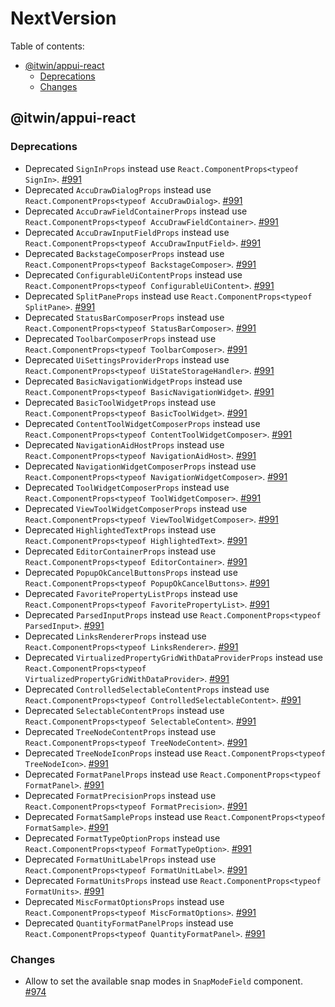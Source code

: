 # NextVersion <!-- omit from toc -->

Table of contents:

- [@itwin/appui-react](#itwinappui-react)
  - [Deprecations](#deprecations)
  - [Changes](#changes)

## @itwin/appui-react

### Deprecations

- Deprecated `SignInProps` instead use `React.ComponentProps<typeof SignIn>`. [#991](https://github.com/iTwin/appui/pull/991)
- Deprecated `AccuDrawDialogProps` instead use `React.ComponentProps<typeof AccuDrawDialog>`. [#991](https://github.com/iTwin/appui/pull/991)
- Deprecated `AccuDrawFieldContainerProps` instead use `React.ComponentProps<typeof AccuDrawFieldContainer>`. [#991](https://github.com/iTwin/appui/pull/991)
- Deprecated `AccuDrawInputFieldProps` instead use `React.ComponentProps<typeof AccuDrawInputField>`. [#991](https://github.com/iTwin/appui/pull/991)
- Deprecated `BackstageComposerProps` instead use `React.ComponentProps<typeof BackstageComposer>`. [#991](https://github.com/iTwin/appui/pull/991)
- Deprecated `ConfigurableUiContentProps` instead use `React.ComponentProps<typeof ConfigurableUiContent>`. [#991](https://github.com/iTwin/appui/pull/991)
- Deprecated `SplitPaneProps` instead use `React.ComponentProps<typeof SplitPane>`. [#991](https://github.com/iTwin/appui/pull/991)
- Deprecated `StatusBarComposerProps` instead use `React.ComponentProps<typeof StatusBarComposer>`. [#991](https://github.com/iTwin/appui/pull/991)
- Deprecated `ToolbarComposerProps` instead use `React.ComponentProps<typeof ToolbarComposer>`. [#991](https://github.com/iTwin/appui/pull/991)
- Deprecated `UiSettingsProviderProps` instead use `React.ComponentProps<typeof UiStateStorageHandler>`. [#991](https://github.com/iTwin/appui/pull/991)
- Deprecated `BasicNavigationWidgetProps` instead use `React.ComponentProps<typeof BasicNavigationWidget>`. [#991](https://github.com/iTwin/appui/pull/991)
- Deprecated `BasicToolWidgetProps` instead use `React.ComponentProps<typeof BasicToolWidget>`. [#991](https://github.com/iTwin/appui/pull/991)
- Deprecated `ContentToolWidgetComposerProps` instead use `React.ComponentProps<typeof ContentToolWidgetComposer>`. [#991](https://github.com/iTwin/appui/pull/991)
- Deprecated `NavigationAidHostProps` instead use `React.ComponentProps<typeof NavigationAidHost>`. [#991](https://github.com/iTwin/appui/pull/991)
- Deprecated `NavigationWidgetComposerProps` instead use `React.ComponentProps<typeof NavigationWidgetComposer>`. [#991](https://github.com/iTwin/appui/pull/991)
- Deprecated `ToolWidgetComposerProps` instead use `React.ComponentProps<typeof ToolWidgetComposer>`. [#991](https://github.com/iTwin/appui/pull/991)
- Deprecated `ViewToolWidgetComposerProps` instead use `React.ComponentProps<typeof ViewToolWidgetComposer>`. [#991](https://github.com/iTwin/appui/pull/991)
- Deprecated `HighlightedTextProps` instead use `React.ComponentProps<typeof HighlightedText>`. [#991](https://github.com/iTwin/appui/pull/991)
- Deprecated `EditorContainerProps` instead use `React.ComponentProps<typeof EditorContainer>`. [#991](https://github.com/iTwin/appui/pull/991)
- Deprecated `PopupOkCancelButtonsProps` instead use `React.ComponentProps<typeof PopupOkCancelButtons>`. [#991](https://github.com/iTwin/appui/pull/991)
- Deprecated `FavoritePropertyListProps` instead use `React.ComponentProps<typeof FavoritePropertyList>`. [#991](https://github.com/iTwin/appui/pull/991)
- Deprecated `ParsedInputProps` instead use `React.ComponentProps<typeof ParsedInput>`. [#991](https://github.com/iTwin/appui/pull/991)
- Deprecated `LinksRendererProps` instead use `React.ComponentProps<typeof LinksRenderer>`. [#991](https://github.com/iTwin/appui/pull/991)
- Deprecated `VirtualizedPropertyGridWithDataProviderProps` instead use `React.ComponentProps<typeof VirtualizedPropertyGridWithDataProvider>`. [#991](https://github.com/iTwin/appui/pull/991)
- Deprecated `ControlledSelectableContentProps` instead use `React.ComponentProps<typeof ControlledSelectableContent>`. [#991](https://github.com/iTwin/appui/pull/991)
- Deprecated `SelectableContentProps` instead use `React.ComponentProps<typeof SelectableContent>`. [#991](https://github.com/iTwin/appui/pull/991)
- Deprecated `TreeNodeContentProps` instead use `React.ComponentProps<typeof TreeNodeContent>`. [#991](https://github.com/iTwin/appui/pull/991)
- Deprecated `TreeNodeIconProps` instead use `React.ComponentProps<typeof TreeNodeIcon>`. [#991](https://github.com/iTwin/appui/pull/991)
- Deprecated `FormatPanelProps` instead use `React.ComponentProps<typeof FormatPanel>`. [#991](https://github.com/iTwin/appui/pull/991)
- Deprecated `FormatPrecisionProps` instead use `React.ComponentProps<typeof FormatPrecision>`. [#991](https://github.com/iTwin/appui/pull/991)
- Deprecated `FormatSampleProps` instead use `React.ComponentProps<typeof FormatSample>`. [#991](https://github.com/iTwin/appui/pull/991)
- Deprecated `FormatTypeOptionProps` instead use `React.ComponentProps<typeof FormatTypeOption>`. [#991](https://github.com/iTwin/appui/pull/991)
- Deprecated `FormatUnitLabelProps` instead use `React.ComponentProps<typeof FormatUnitLabel>`. [#991](https://github.com/iTwin/appui/pull/991)
- Deprecated `FormatUnitsProps` instead use `React.ComponentProps<typeof FormatUnits>`. [#991](https://github.com/iTwin/appui/pull/991)
- Deprecated `MiscFormatOptionsProps` instead use `React.ComponentProps<typeof MiscFormatOptions>`. [#991](https://github.com/iTwin/appui/pull/991)
- Deprecated `QuantityFormatPanelProps` instead use `React.ComponentProps<typeof QuantityFormatPanel>`. [#991](https://github.com/iTwin/appui/pull/991)

### Changes

- Allow to set the available snap modes in `SnapModeField` component. [#974](https://github.com/iTwin/appui/pull/974)
